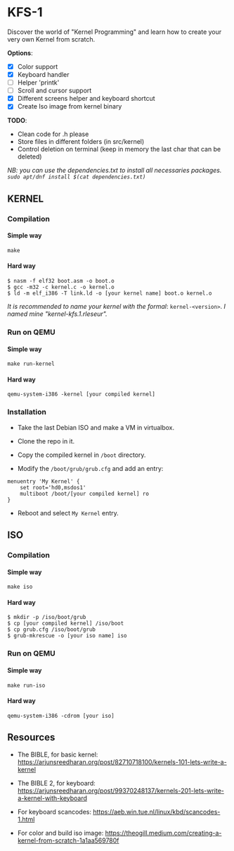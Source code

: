 # KFS-1

Discover the world of "Kernel Programming" and learn how to create your very own Kernel from scratch.

**Options**:
- [x] Color support
- [x] Keyboard handler
- [ ] Helper 'printk'
- [ ] Scroll and cursor support
- [x] Different screens helper and keyboard shortcut
- [x] Create Iso image from kernel binary

**TODO**:
- Clean code for .h please
- Store files in different folders (in src/kernel)
- Control deletion on terminal (keep in memory the last char that can be deleted)

*NB: you can use the dependencies.txt to install all necessaries packages. ``sudo apt/dnf install $(cat dependencies.txt)``*

## KERNEL

### Compilation

#### Simple way

```
make
```

#### Hard way

```
$ nasm -f elf32 boot.asm -o boot.o
$ gcc -m32 -c kernel.c -o kernel.o
$ ld -m elf_i386 -T link.ld -o [your kernel name] boot.o kernel.o
```

<i>It is recommended to name your kernel with the formal</i>: ``kernel-<version>``. <i>I named mine "kernel-kfs.1.rleseur".</i>

### Run on QEMU

#### Simple way

```
make run-kernel
```

#### Hard way

```
qemu-system-i386 -kernel [your compiled kernel]
```

### Installation

- Take the last Debian ISO and make a VM in virtualbox.

- Clone the repo in it.

- Copy the compiled kernel in ``/boot`` directory.

- Modify the ``/boot/grub/grub.cfg`` and add an entry:

```
menuentry 'My Kernel' {
	set root='hd0,msdos1'
	multiboot /boot/[your compiled kernel] ro
}
```

- Reboot and select ``My Kernel`` entry.

## ISO

### Compilation

#### Simple way

```
make iso
```

#### Hard way

```
$ mkdir -p /iso/boot/grub
$ cp [your compiled kernel] /iso/boot
$ cp grub.cfg /iso/boot/grub
$ grub-mkrescue -o [your iso name] iso
```

### Run on QEMU

#### Simple way

```
make run-iso
```

#### Hard way

```
qemu-system-i386 -cdrom [your iso]
```

## Resources

- The BIBLE, for basic kernel: https://arjunsreedharan.org/post/82710718100/kernels-101-lets-write-a-kernel

- The BIBLE 2, for keyboard: https://arjunsreedharan.org/post/99370248137/kernels-201-lets-write-a-kernel-with-keyboard

- For keyboard scancodes: https://aeb.win.tue.nl/linux/kbd/scancodes-1.html

- For color and build iso image: https://theogill.medium.com/creating-a-kernel-from-scratch-1a1aa569780f
